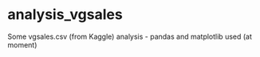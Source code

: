 # analysis_vgsales
Some vgsales.csv (from Kaggle) analysis - pandas and matplotlib used (at moment)
